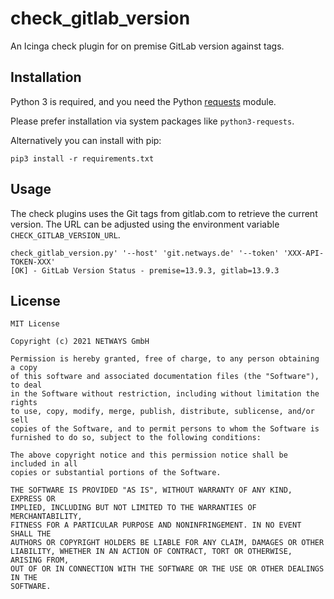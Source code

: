 # check_gitlab_version

An Icinga check plugin for on premise GitLab version against tags.

## Installation

Python 3 is required, and you need the Python [requests](https://pypi.org/project/requests/) module.

Please prefer installation via system packages like `python3-requests`.

Alternatively you can install with pip:

    pip3 install -r requirements.txt

## Usage

The check plugins uses the Git tags from gitlab.com to retrieve the current version. The URL can be adjusted using the environment variable `CHECK_GITLAB_VERSION_URL`.

```
check_gitlab_version.py' '--host' 'git.netways.de' '--token' 'XXX-API-TOKEN-XXX'
[OK] - GitLab Version Status - premise=13.9.3, gitlab=13.9.3
```

## License

```
MIT License

Copyright (c) 2021 NETWAYS GmbH

Permission is hereby granted, free of charge, to any person obtaining a copy
of this software and associated documentation files (the "Software"), to deal
in the Software without restriction, including without limitation the rights
to use, copy, modify, merge, publish, distribute, sublicense, and/or sell
copies of the Software, and to permit persons to whom the Software is
furnished to do so, subject to the following conditions:

The above copyright notice and this permission notice shall be included in all
copies or substantial portions of the Software.

THE SOFTWARE IS PROVIDED "AS IS", WITHOUT WARRANTY OF ANY KIND, EXPRESS OR
IMPLIED, INCLUDING BUT NOT LIMITED TO THE WARRANTIES OF MERCHANTABILITY,
FITNESS FOR A PARTICULAR PURPOSE AND NONINFRINGEMENT. IN NO EVENT SHALL THE
AUTHORS OR COPYRIGHT HOLDERS BE LIABLE FOR ANY CLAIM, DAMAGES OR OTHER
LIABILITY, WHETHER IN AN ACTION OF CONTRACT, TORT OR OTHERWISE, ARISING FROM,
OUT OF OR IN CONNECTION WITH THE SOFTWARE OR THE USE OR OTHER DEALINGS IN THE
SOFTWARE.
```
